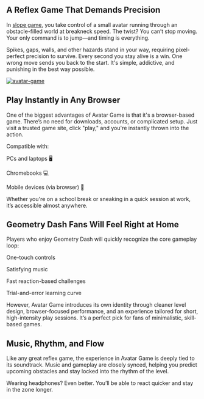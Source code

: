 <h2>A Reflex Game That Demands Precision</h2>

In <a href="https://slope3.com">slope game</a>, you take control of a small avatar running through an obstacle-filled world at breakneck speed. The twist? You can’t stop moving. Your only command is to jump—and timing is everything.

Spikes, gaps, walls, and other hazards stand in your way, requiring pixel-perfect precision to survive. Every second you stay alive is a win. One wrong move sends you back to the start. It's simple, addictive, and punishing in the best way possible.

<a href='https://postimg.cc/18Bzff26' target='_blank'><img src='https://i.postimg.cc/xdDNpmPs/avatar-game.png' border='0' alt='avatar-game'/></a>
<h2>Play Instantly in Any Browser</h2>
  
One of the biggest advantages of Avatar Game is that it's a browser-based game. There’s no need for downloads, accounts, or complicated setup. Just visit a trusted game site, click "play," and you're instantly thrown into the action.

Compatible with:

PCs and laptops 🖥️

Chromebooks 💻

Mobile devices (via browser) 📱

Whether you're on a school break or sneaking in a quick session at work, it’s accessible almost anywhere.

<h2>Geometry Dash Fans Will Feel Right at Home</h2>

Players who enjoy Geometry Dash will quickly recognize the core gameplay loop:

One-touch controls

Satisfying music

Fast reaction-based challenges

Trial-and-error learning curve

However, Avatar Game introduces its own identity through cleaner level design, browser-focused performance, and an experience tailored for short, high-intensity play sessions. It’s a perfect pick for fans of minimalistic, skill-based games.

<h2>Music, Rhythm, and Flow</h2>

Like any great reflex game, the experience in Avatar Game is deeply tied to its soundtrack. Music and gameplay are closely synced, helping you predict upcoming obstacles and stay locked into the rhythm of the level.

Wearing headphones? Even better. You’ll be able to react quicker and stay in the zone longer.

